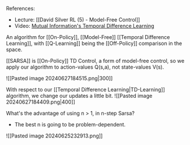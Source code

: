 References:
- Lecture: [[David Silver RL (5) -  Model-Free Control]]
- Video: [Mutual Information's Temporal Difference Learning](https://youtu.be/AJiG3ykOxmY?si=-YiCTdSHpv_e4jta)

An algorithm for [[On-Policy]], [[Model-Free]] [[Temporal Difference Learning]], with [[Q-Learning]] being the [[Off-Policy]] comparison in the space.

[[SARSA]] is [[On-Policy]] TD Control, a form of model-free control, so we apply our algorithm to action-values Q(s,a), not state-values V(s).

![[Pasted image 20240627184515.png|300]]

With respect to our [[Temporal Difference Learning|TD-Learning]] algorithm, we change our updates a little bit.
![[Pasted image 20240627184409.png|400]]

What's the advantage of using n > 1, in n-step Sarsa?
- The best n is going to be problem-dependent.


![[Pasted image 20240625232913.png]]